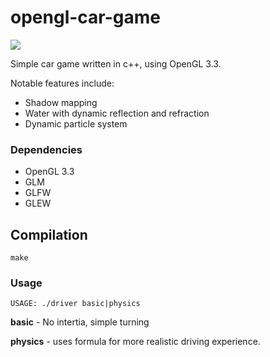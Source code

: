 # opengl-car-game

![](http://i.imgur.com/GGQdqUS.png)

Simple car game written in c++, using OpenGL 3.3.

Notable features include:
- Shadow mapping
- Water with dynamic reflection and refraction
- Dynamic particle system

### Dependencies

- OpenGL 3.3
- GLM
- GLFW
- GLEW

## Compilation

```
make
```

### Usage

```
USAGE: ./driver basic|physics
```
__basic__ - No intertia, simple turning

__physics__ - uses formula for more realistic driving experience.
